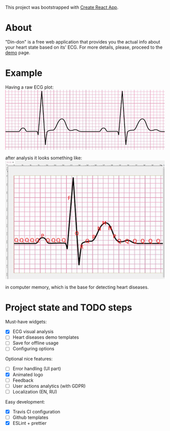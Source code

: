 This project was bootstrapped with [Create React App](https://github.com/facebookincubator/create-react-app).

# About
"Din-don" is a free web application that provides you the actual info about your heart state based on its' ECG.
For more details, please, proceed to the [demo](https://goodwin64.github.io/din-don-heart/) page.

# Example
Having a raw ECG plot:
![ECG before](public/ECG-1.jpg "Before analysing")

after analysis it looks something like:
![ECG after](public/ECG-1-result.jpg "After analysing")

in computer memory, which is the base for detecting heart diseases.

# Project state and TODO steps
Must-have widgets:
- [x] ECG visual analysis
- [ ] Heart diseases demo templates
- [ ] Save for offline usage
- [ ] Configuring options

Optional nice features:
- [ ] Error handling (UI part)
- [x] Animated logo
- [ ] Feedback
- [ ] User actions analytics (with GDPR)
- [ ] Localization (EN, RU)

Easy development:
- [x] Travis CI configuration
- [ ] Github templates
- [x] ESLint + prettier
